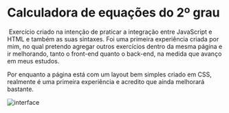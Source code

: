 # Calculadora de equações do 2º grau

​		Exercício criado na intenção de praticar a integração entre JavaScript e HTML e também as suas sintaxes. Foi uma primeira experiência criada por mim, no qual pretendo agregar outros exercícios dentro da mesma página e ir melhorando, tanto o front-end quanto o back-end, na medida que avanço em meus estudos.
  
  
  
  
Por enquanto a página está com um layout bem simples criado em CSS, realmente é uma primeira experiência e acredito que ainda melhorará bastante.
  
    
![interface](https://user-images.githubusercontent.com/101891619/178838092-f3f5fa0e-bf08-4a3e-94e4-8a7c3b2f370f.png)
